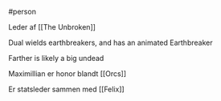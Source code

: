 #person 

Leder af [[The Unbroken]]

Dual wields earthbreakers, and has an animated Earthbreaker

Farther is likely a big undead

Maximillian er honor blandt [[Orcs]]

Er statsleder sammen med [[Felix]]
